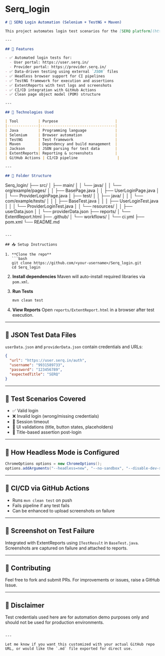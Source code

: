 ﻿# Serq_login


```markdown
# 🔐 SERQ Login Automation (Selenium + TestNG + Maven)

This project automates login test scenarios for the [SERQ platform](https://user.serq.in/) using **Selenium WebDriver**, **TestNG**, and **Maven** with dynamic data and ExtentReports integration.

---

## 📌 Features

- ✅ Automated login tests for:
  - User portal: https://user.serq.in/
  - Provider portal: https://provider.serq.in/
- ✅ Data-driven testing using external `JSON` files
- ✅ Headless browser support for CI pipelines
- ✅ TestNG framework for execution and assertions
- ✅ ExtentReports with test logs and screenshots
- ✅ CI/CD integration with GitHub Actions
- ✅ Clean page object model (POM) structure

---

## 🧱 Technologies Used

| Tool         | Purpose                          |
|--------------|----------------------------------|
| Java         | Programming language             |
| Selenium     | Browser automation               |
| TestNG       | Test framework                   |
| Maven        | Dependency and build management  |
| Jackson      | JSON parsing for test data       |
| ExtentReports| Reporting & screenshots          |
| GitHub Actions | CI/CD pipeline                  |

---

## 📂 Folder Structure

```

Serq\_login/
├── src/
│   ├── main/
│   │   └── java/
│   │       └── org/example/pages/
│   │           ├── BasePage.java
│   │           ├── UserLoginPage.java
│   │           └── ProviderLoginPage.java
│   ├── test/
│   │   ├── java/
│   │   │   └── com/example/tests/
│   │   │       ├── BaseTest.java
│   │   │       ├── UserLoginTest.java
│   │   │       └── ProviderLoginTest.java
│   │   └── resources/
│   │       ├── userData.json
│   │       └── providerData.json
├── reports/
│   └── ExtentReport.html
├── .github/
│   └── workflows/
│       └── ci.yml
├── pom.xml
└── README.md

````

---

## 📥 Setup Instructions

1. **Clone the repo**  
   ```bash
   git clone https://github.com/<your-username>/Serq_login.git
   cd Serq_login
````

2. **Install dependencies**
   Maven will auto-install required libraries via `pom.xml`.

3. **Run Tests**

   ```bash
   mvn clean test
   ```

4. **View Reports**
   Open `reports/ExtentReport.html` in a browser after test execution.

---

## 📄 JSON Test Data Files

`userData.json` and `providerData.json` contain credentials and URLs:

```json
{
  "url": "https://user.serq.in/auth",
  "username": "9931589733",
  "password": "123456789",
  "expectedTitle": "SERQ"
}
```

---

## 🧪 Test Scenarios Covered

* ✅ Valid login
* ❌ Invalid login (wrong/missing credentials)
* 🔁 Session timeout
* 🧭 UI validations (title, button states, placeholders)
* 🧾 Title-based assertion post-login

---

## 🧪 How Headless Mode is Configured

```java
ChromeOptions options = new ChromeOptions();
options.addArguments("--headless=new", "--no-sandbox", "--disable-dev-shm-usage");
```

---

## 🧰 CI/CD via GitHub Actions

* Runs `mvn clean test` on push
* Fails pipeline if any test fails
* Can be enhanced to upload screenshots on failure

---

## 📸 Screenshot on Test Failure

Integrated with ExtentReports using `ITestResult` in `BaseTest.java`. Screenshots are captured on failure and attached to reports.

---

## 🤝 Contributing

Feel free to fork and submit PRs. For improvements or issues, raise a GitHub Issue.

---

## 🔐 Disclaimer

Test credentials used here are for automation demo purposes only and should not be used for production environments.

```

---

Let me know if you want this customized with your actual GitHub repo URL, or would like the `.md` file exported for direct use.
```

